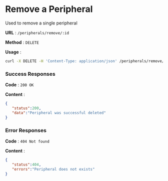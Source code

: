 # Remove a Peripheral
Used to remove a single peripheral

**URL** : `/peripherals/remove/:id`

**Method** : `DELETE`

**Usage** : 
```bash
curl -X DELETE -H 'Content-Type: application/json' /peripherals/remove/:id
```

### Success Responses

**Code** : `200 OK`

**Content** :
```json
{
   "status":200,
   "data":"Peripheral was successful deleted"
}
```

### Error Responses

**Code** : `404 Not found`

**Content** :
```json
{
   "status":404,
   "errors":"Peripheral does not exists"
}
```

